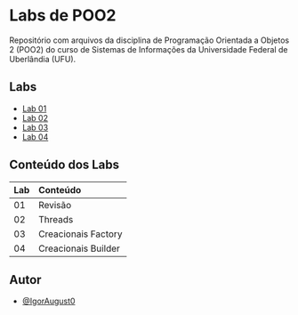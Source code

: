 # Labs de POO2

Repositório com arquivos da disciplina de Programação Orientada a Objetos 2 (POO2) do curso de Sistemas de Informações da Universidade Federal de Uberlândia (UFU).


## Labs

 - [Lab 01](https://github.com/IgorAugust0/OOP2/tree/main/lab1)
 - [Lab 02](https://github.com/IgorAugust0/OOP2/tree/main/lab2)
 - [Lab 03](https://github.com/IgorAugust0/OOP2/tree/main/lab3)
 - [Lab 04](https://github.com/IgorAugust0/OOP2/tree/main/lab4)


## Conteúdo dos Labs


| Lab   | Conteúdo |   
| :---------- | :--------- |
| 01 | Revisão |  
| 02 | Threads  | 
| 03 | Creacionais Factory | 
| 04 | Creacionais Builder | 


## Autor

- [@IgorAugust0](https://github.com/IgorAugust0)

